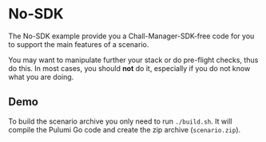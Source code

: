 # No-SDK

The No-SDK example provide you a Chall-Manager-SDK-free code for you to support the main features of a scenario.

You may want to manipulate further your stack or do pre-flight checks, thus do this.
In most cases, you should **not** do it, especially if you do not know what you are doing.

## Demo

To build the scenario archive you only need to run `./build.sh`.
It will compile the Pulumi Go code and create the zip archive (`scenario.zip`).
